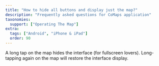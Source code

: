 ```yaml
---
title: "How to hide all buttons and display just the map?"
description: "Frequently asked questions for CoMaps application"
taxonomies:
  support: ["Operating The Map"]
extra:
  tags: ["Android", "iPhone & iPad"]
  order: 90
---
```


A long tap on the map hides the interface (for fullscreen lovers). Long-tapping again on the map will restore the interface display.
